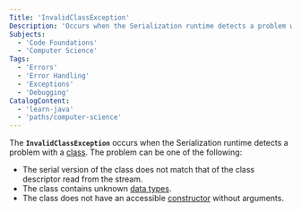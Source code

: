```yaml
---
Title: 'InvalidClassException'
Description: 'Occurs when the Serialization runtime detects a problem with a class.'
Subjects:
  - 'Code Foundations'
  - 'Computer Science'
Tags:
  - 'Errors'
  - 'Error Handling'
  - 'Exceptions'
  - 'Debugging'
CatalogContent:
  - 'learn-java'
  - 'paths/computer-science'
---
```


The **`InvalidClassException`** occurs when the Serialization runtime detects a problem with a [class](https://www.codecademy.com/resources/docs/java/classes). The problem can be one of the following:

- The serial version of the class does not match that of the class descriptor read from the stream.
- The class contains unknown [data types](https://www.codecademy.com/resources/docs/java/data-types).
- The class does not have an accessible [constructor](https://www.codecademy.com/resources/docs/java/constructors) without arguments.

